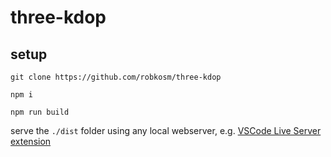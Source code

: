 # three-kdop

## setup

`git clone https://github.com/robkosm/three-kdop`

`npm i`

`npm run build`

serve the `./dist` folder using any local webserver, e.g. [VSCode Live Server extension](https://marketplace.visualstudio.com/items?itemName=ritwickdey.LiveServer)

